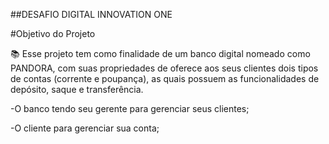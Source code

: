 ##DESAFIO DIGITAL INNOVATION ONE


#Objetivo do Projeto

📚
Esse projeto tem como finalidade de um banco digital nomeado como PANDORA, com suas propriedades de oferece aos seus clientes dois tipos de contas (corrente e poupança), as quais possuem as funcionalidades de depósito, saque e transferência.

-O banco tendo seu gerente para gerenciar seus clientes;

-O cliente para gerenciar sua conta;

